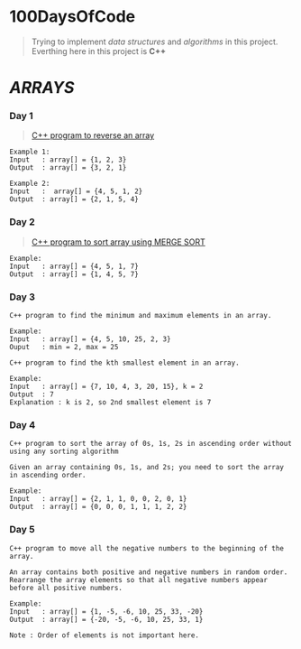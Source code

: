 # 100DaysOfCode
> Trying to implement *data structures* and *algorithms* in this project. Everthing here in this project is **C++**

# ***ARRAYS***
### Day 1
> [C++ program to reverse an array](https://github.com/RajVadeghar/100DaysOfCode/blob/main/Day-1/reverseArray.cpp)
```
Example 1:
Input   : array[] = {1, 2, 3}
Output  : array[] = {3, 2, 1}

Example 2:
Input   :  array[] = {4, 5, 1, 2}
Output  : array[] = {2, 1, 5, 4}
```

### Day 2
> [C++ program to sort array using MERGE SORT](https://github.com/RajVadeghar/100DaysOfCode/blob/main/Day-2/mergesort.cpp)
```
Example:
Input   : array[] = {4, 5, 1, 7}
Output  : array[] = {1, 4, 5, 7}
```
### Day 3
```
C++ program to find the minimum and maximum elements in an array.

Example:
Input   : array[] = {4, 5, 10, 25, 2, 3}
Ouput   : min = 2, max = 25
```
```
C++ program to find the kth smallest element in an array.

Example:
Input   : array[] = {7, 10, 4, 3, 20, 15}, k = 2
Output  : 7
Explanation : k is 2, so 2nd smallest element is 7
```
### Day 4
```
C++ program to sort the array of 0s, 1s, 2s in ascending order without using any sorting algorithm

Given an array containing 0s, 1s, and 2s; you need to sort the array in ascending order.

Example:
Input   : array[] = {2, 1, 1, 0, 0, 2, 0, 1}
Output  : array[] = {0, 0, 0, 1, 1, 1, 2, 2}
```
### Day 5
```
C++ program to move all the negative numbers to the beginning of the array.

An array contains both positive and negative numbers in random order.
Rearrange the array elements so that all negative numbers appear before all positive numbers.

Example:
Input   : array[] = {1, -5, -6, 10, 25, 33, -20}
Output  : array[] = {-20, -5, -6, 10, 25, 33, 1}

Note : Order of elements is not important here. 
```